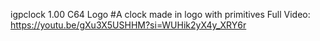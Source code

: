 igpclock 1.00 C64 Logo
#A clock made in logo with primitives
Full Video: https://youtu.be/gXu3X5USHHM?si=WUHik2yX4y_XRY6r


